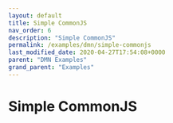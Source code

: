 ```yaml
---
layout: default
title: Simple CommonJS
nav_order: 6
description: "Simple CommonJS"
permalink: /examples/dmn/simple-commonjs
last_modified_date: 2020-04-27T17:54:08+0000
parent: "DMN Examples"
grand_parent: "Examples"
---
```


# Simple CommonJS
